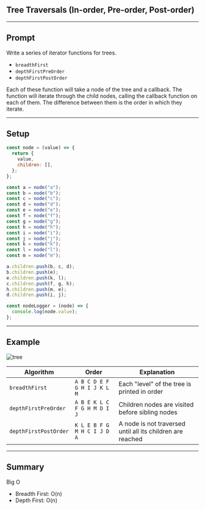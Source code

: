## Tree Traversals (In-order, Pre-order, Post-order)

---

## Prompt

Write a series of iterator functions for trees.

- `breadthFirst`
- `depthFirstPreOrder`
- `depthFirstPostOrder`

Each of these function will take a node of the tree and a callback. The function will iterate through the child nodes, calling the callback function on each of them. The difference between them is the order in which they iterate.

---

## Setup

```javascript
const node = (value) => {
  return {
    value,
    children: [],
  };
};

const a = node("a");
const b = node("b");
const c = node("c");
const d = node("d");
const e = node("e");
const f = node("f");
const g = node("g");
const h = node("h");
const i = node("i");
const j = node("j");
const k = node("k");
const l = node("l");
const m = node("m");

a.children.push(b, c, d);
b.children.push(e);
e.children.push(k, l);
c.children.push(f, g, h);
h.children.push(m, e);
d.children.push(i, j);

const nodeLogger = (node) => {
  console.log(node.value);
};
```

---

## Example

![tree](https://www.cpp.edu/~ftang/courses/CS241/notes/images/trees/tree1.bmp)

| Algorithm             | Order                       | Explanation                                                |
| --------------------- | --------------------------- | ---------------------------------------------------------- |
| `breadthFirst`        | `A B C D E F G H I J K L M` | Each "level" of the tree is printed in order               |
| `depthFirstPreOrder`  | `A B E K L C F G H M D I J` | Children nodes are visited before sibling nodes            |
| `depthFirstPostOrder` | `K L E B F G M H C I J D A` | A node is not traversed until all its children are reached |

---

## Summary

Big O

- Breadth First: O(n)
- Depth First: O(n)
